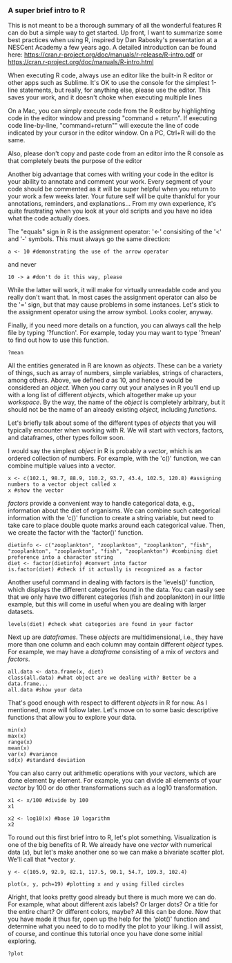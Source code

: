 
### A super brief intro to R  

This is not meant to be a thorough summary of all the wonderful features R can do but a simple way to get started. Up front, I want to summarize some best practices when using R, inspired by Dan Rabosky's presentation at a NESCent Academy a few years ago. A detailed introduction can be found here: https://cran.r-project.org/doc/manuals/r-release/R-intro.pdf or https://cran.r-project.org/doc/manuals/R-intro.html

When executing R code, always use an editor like the built-in R editor or other apps such as Sublime. It's OK to use the console for the simplest 1-line statements, but really, for anything else, please use the editor. This saves your work, and it doesn't choke when executing multiple lines

On a Mac, you can simply execute code from the R editor by highlighting code in the editor window and pressing "command + return". If executing code line-by-line, "command+return"" will execute the line of code indicated by your cursor in the editor window. On a PC, Ctrl+R will do the same.

Also, please don't copy and paste code from an editor into the R console as that completely beats the purpose of the editor

Another big advantage that comes with writing your code in the editor is your ability to annotate and comment your work. Every segment of your code should be commented as it will be super helpful when you return to your work a few weeks later. Your future self will be quite thankful for your annotations, reminders, and explanations... From my own experience, it's quite frustrating when you look at your old scripts and you have no idea what the code actually does.

The "equals" sign in R is the assignment operator: '<-' consisiting of the '<' and '-' symbols.
This must always go the same direction:

```{r}
a <- 10 #demonstrating the use of the arrow operator
```
and never
```{r}
10 -> a #don't do it this way, please
```
While the latter will work, it will make for virtually unreadable code and you really don't want that. In most cases the assignment operator can also be the '=' sign, but that may cause problems in some instances. Let's stick to the assignment operator using the arrow symbol. Looks cooler, anyway.

Finally, if you need more details on a function, you can always call the help file by typing '?function'. For example, today you may want to type '?mean' to find out how to use this function.
```{r, message=FALSE}
?mean
```

All the entities generated in R are known as *objects*. These can be a variety of things, such as array of numbers, simple variables, strings of characters, among others. Above, we defined *a* as 10, and hence *a* would be considered an *object*. When you carry out your analyses in R you'll end up with a long list of different *objects*, which altogether make up your *workspace*. By the way, the name of the *object* is completely arbitrary, but it should not be the name of an already existing *object*, including *functions*.

Let's briefly talk about some of the different types of *objects* that you will typically encounter when working with R. We will start with vectors, factors, and dataframes, other types follow soon.

I would say the simplest *object* in R is probably a *vector*, which is an ordered collection of numbers. For example, with the 'c()' function, we can combine multiple values into a vector.

```{r}
x <- c(102.1, 98.7, 88.9, 110.2, 93.7, 43.4, 102.5, 120.8) #assigning numbers to a vector object called x
x #show the vector
```

*factors* provide a convenient way to handle categorical data, e.g., information about the diet of organisms. We can combine such categorical information with the 'c()' function to create a string variable, but need to take care to place double quote marks around each categorical value. Then, we create the factor with the 'factor()' function.

```{r}
dietinfo <- c("zooplankton", "zooplankton", "zooplankton", "fish", "zooplankton", "zooplankton", "fish", "zooplankton") #combining diet preference into a character string
diet <- factor(dietinfo) #convert into factor
is.factor(diet) #check if it actually is recognized as a factor
```

Another useful command in dealing with factors is the 'levels()' function, which displays the different categories found in the data. You can easily see that we only have two different categories (fish and zooplankton) in our little example, but this will come in useful when you are dealing with larger datasets.

```{r}
levels(diet) #check what categories are found in your factor
```
Next up are *dataframes*. These *objects* are multidimensional, i.e., they have more than one column and each column may contain different *object* types. For example, we may have a *dataframe* consisting of a mix of *vectors* and *factors*. 

```{r}
all.data <- data.frame(x, diet)
class(all.data) #what object are we dealing with? Better be a data.frame...
all.data #show your data
```

That's good enough with respect to different *objects* in R for now. As I mentioned, more will follow later. Let's move on to some basic descriptive functions that allow you to explore your data.

```{r}
min(x)
max(x)
range(x)
mean(x)
var(x) #variance
sd(x) #standard deviation
```

You can also carry out arithmetic operations with your *vectors*, which are done element by element. For example, you can divide all elements of your *vector* by 100 or do other transformations such as a log10 transformation.

```{r}
x1 <- x/100 #divide by 100
x1

x2 <- log10(x) #base 10 logarithm
x2

```

To round out this first brief intro to R, let's plot something. Visualization is one of the big benefits of R. We already have one *vector* with numerical data (*x*), but let's make another one so we can make a bivariate scatter plot. We'll call that *vector *y*.

```{r}
y <- c(105.9, 92.9, 82.1, 117.5, 90.1, 54.7, 109.3, 102.4)

plot(x, y, pch=19) #plotting x and y using filled circles
```

Alright, that looks pretty good already but there is much more we can do. For example, what about different axis labels? Or larger dots? Or a title for the entire chart? Or different colors, maybe? All this can be done. Now that you have made it thus far, open up the help for the 'plot()' function and determine what you need to do to modify the plot to your liking. I will assist, of course, and continue this tutorial once you have done some initial exploring. 

```{r}
?plot
```

